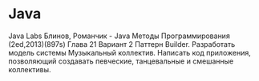 # Java
Java Labs
Блинов, Романчик - Java Методы Программирования (2ed,2013)(897s)
Глава 21
Вариант 2
Паттерн Builder. Разработать модель системы Музыкальный коллектив.
Написать код приложения, позволяющий создавать певческие, танцевальные и смешанные коллективы.
